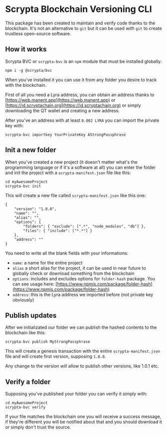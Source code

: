 # Scrypta Blockchain Versioning CLI

This package has been created to maintain and verify code thanks to the blockchain. It's not an alternative to `git` but it can be used *with* `git` to create trustless open-source software.

## How it works

Scrypta BVC or `scrypta-bvc` is an `npm` module that must be installed globally:

```
npm i -g @scrypta/bvc
```

When you've installed it you can use it from any folder you desire to track with the blockchain.

First of all you need a Lyra address, you can obtain an address thanks to [https://web.manent.app](https://web.manent.app) or [https://id.scryptachain.org](https://id.scryptachain.org) or simply downloading the QT wallet and creating a new address.

After you've an address with at least `0.002 LYRA` you can import the private key with:

```
scrypta-bvc importkey YourPrivateKey AStrongPassphrase
```

## Init a new folder

When you've created a new project (it doesn't matter what's the  programming language or if it's a software at all) you can enter the folder and init the project with a `scrypta-manifest.json` file like this:

```
cd myAwesomeProject
scrypta-bvc init
```

This will create a new file called `scrypta-manifest.json` like this one:

```
{
    "version": "1.0.0",
    "name": "",
    "alias": "",
    "options": {
        "folders": { "exclude": [".*", "node_modules", "db"] },
        "files": { "include": ["*.*"] }
    },
    "address": ""
}
```

You need to write all the blank fields with your informations:
- `name`: a name for the entire project
- `alias` a short alias for the project, it can be used in near future to globally check or download something from the blockchain
- `options`: includes and excludes options for `folder-hash` package. You can see usage here: [https://www.npmjs.com/package/folder-hash](https://www.npmjs.com/package/folder-hash)
- `address`: this is the Lyra address we imported before (not private key obviously)

## Publish updates

After we initializated our folder we can publish the hashed contents to the blockchain like this:

```
scrypta-bvc publish MyStrongPassphrase
```

This will create a genesis transaction with the entire `scrypta-manifest.json` file and will create first version, supposing `1.0.0`.

Any change to the version will allow to publish other versions, like 1.0.1 etc.

## Verify a folder

Supposing you've published your folder you can verify it simply with: 

```
cd myAwesomeProject
scrypta-bvc verify
```

If your file matches the blockchain one you will receive a success message, if they're different you will be notified about that and you should download it or simply don't trust the source.